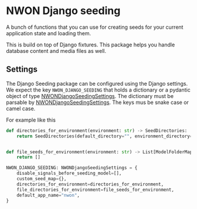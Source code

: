 # NWON Django seeding

A bunch of functions that you can use for creating seeds for your current application state and loading them.

This is build on top of Django fixtures. This package helps you handle database content and media files as well.

## Settings

The Django Seeding package can be configured using the Django settings. We expect the key `NWON_DJANGO_SEEDING` that holds a dictionary or a pydantic object of type [NWONDjangoSeedingSettings](./nwon_django_seeding/typings.py). The dictionary must be parsable by [NWONDjangoSeedingSettings](./nwon_django_seeding/typings.py). The keys mus be snake case or camel case.

For example like this

```python
def directories_for_environment(environment: str) -> SeedDirectories:
    return SeedDirectories(default_directory="", environment_directory="")


def file_seeds_for_environment(environment: str) -> List[ModelFolderMapping]:
    return []

NWON_DJANGO_SEEDING: NWONDjangoSeedingSettings = {
    disable_signals_before_seeding_model=[],
    custom_seed_map={},
    directories_for_environment=directories_for_environment,
    file_directories_for_environment=file_seeds_for_environment,
    default_app_name="nwon",
}
```
